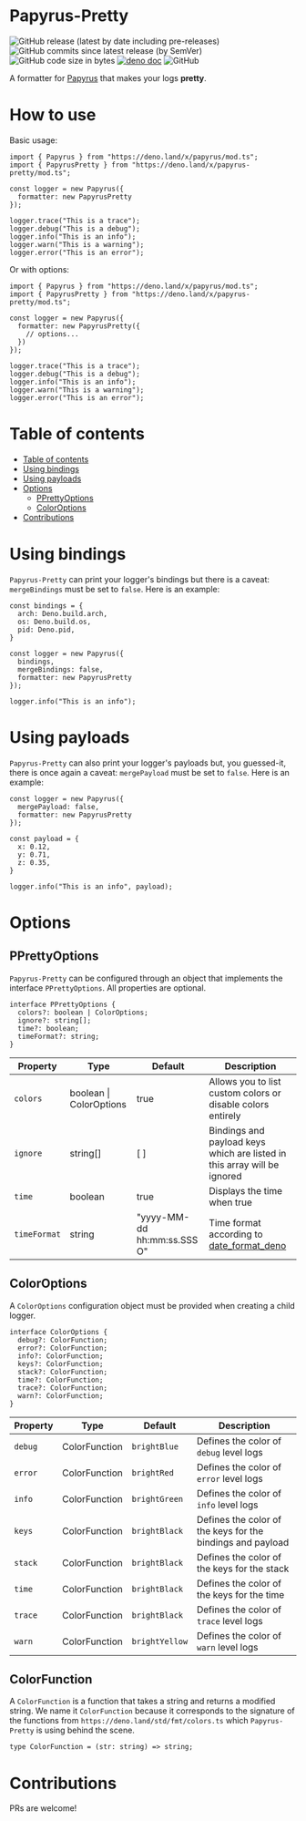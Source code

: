 # Papyrus-Pretty
![GitHub release (latest by date including pre-releases)](https://img.shields.io/github/v/release/ymonb1291/papyrus-pretty?include_prereleases)
![GitHub commits since latest release (by SemVer)](https://img.shields.io/github/commits-since/ymonb1291/papyrus-pretty/latest?sort=semver)
![GitHub code size in bytes](https://img.shields.io/github/languages/code-size/ymonb1291/papyrus-pretty)
[![deno doc](https://doc.deno.land/badge.svg)](https://doc.deno.land/https/deno.land/x/papyrus-pretty/mod.ts)
![GitHub](https://img.shields.io/github/license/ymonb1291/papyrus-pretty)

A formatter for [Papyrus](https://github.com/ymonb1291/papyrus) that makes your logs **pretty**.

# How to use
Basic usage:
```
import { Papyrus } from "https://deno.land/x/papyrus/mod.ts";
import { PapyrusPretty } from "https://deno.land/x/papyrus-pretty/mod.ts";

const logger = new Papyrus({
  formatter: new PapyrusPretty
});

logger.trace("This is a trace");
logger.debug("This is a debug");
logger.info("This is an info");
logger.warn("This is a warning");
logger.error("This is an error");
```

Or with options:
```
import { Papyrus } from "https://deno.land/x/papyrus/mod.ts";
import { PapyrusPretty } from "https://deno.land/x/papyrus-pretty/mod.ts";

const logger = new Papyrus({
  formatter: new PapyrusPretty({
    // options...
  })
});

logger.trace("This is a trace");
logger.debug("This is a debug");
logger.info("This is an info");
logger.warn("This is a warning");
logger.error("This is an error");
```

# Table of contents
- [Table of contents](#table-of-contents)
- [Using bindings](#using-bindings)
- [Using payloads](#using-payloads)
- [Options](#options)
  - [PPrettyOptions](##pprettyoptions)
  - [ColorOptions](##coloroptions)
- [Contributions](#contributions)

# Using bindings
`Papyrus-Pretty` can print your logger's bindings but there is a caveat: `mergeBindings` must be set to `false`. Here is an example:
```
const bindings = {
  arch: Deno.build.arch,
  os: Deno.build.os,
  pid: Deno.pid,
}

const logger = new Papyrus({
  bindings,
  mergeBindings: false,
  formatter: new PapyrusPretty
});

logger.info("This is an info");
```

# Using payloads
`Papyrus-Pretty` can also print your logger's payloads but, you guessed-it, there is once again a caveat: `mergePayload` must be set to `false`. Here is an example:
```
const logger = new Papyrus({
  mergePayload: false,
  formatter: new PapyrusPretty
});

const payload = {
  x: 0.12,
  y: 0.71,
  z: 0.35,
}

logger.info("This is an info", payload);
```

# Options

## PPrettyOptions
`Papyrus-Pretty` can be configured through an object that implements the interface `PPrettyOptions`. All properties are optional.
```
interface PPrettyOptions {
  colors?: boolean | ColorOptions;
  ignore?: string[];
  time?: boolean;
  timeFormat?: string;
}
```

Property | Type | Default | Description
-------- | ---- | ------- | -----------
`colors` | boolean \| ColorOptions | true | Allows you to list custom colors or disable colors entirely
`ignore` | string[] | [ ] | Bindings and payload keys which are listed in this array will be ignored
`time` | boolean | true | Displays the time when true
`timeFormat` | string | "yyyy-MM-dd hh:mm:ss.SSS O" | Time format according to [date_format_deno](https://deno.land/x/date_format_deno#format-keys)

## ColorOptions
A `ColorOptions` configuration object must be provided when creating a child logger.
```
interface ColorOptions {
  debug?: ColorFunction;
  error?: ColorFunction;
  info?: ColorFunction;
  keys?: ColorFunction;
  stack?: ColorFunction;
  time?: ColorFunction;
  trace?: ColorFunction;
  warn?: ColorFunction;
}
```

Property | Type | Default | Description
-------- | ---- | ------- | -----------
`debug` | ColorFunction | `brightBlue` | Defines the color of `debug` level logs
`error` | ColorFunction | `brightRed` | Defines the color of `error` level logs
`info` | ColorFunction | `brightGreen` | Defines the color of `info` level logs
`keys` | ColorFunction | `brightBlack` | Defines the color of the keys for the bindings and payload
`stack` | ColorFunction | `brightBlack` | Defines the color of the keys for the stack
`time` | ColorFunction | `brightBlack` | Defines the color of the keys for the time
`trace` | ColorFunction | `brightBlack` | Defines the color of `trace` level logs
`warn` | ColorFunction | `brightYellow` | Defines the color of `warn` level logs

## ColorFunction
A `ColorFunction` is a function that takes a string and returns a modified string. We name it `ColorFunction` because it corresponds to the signature of the functions from `https://deno.land/std/fmt/colors.ts` which `Papyrus-Pretty` is using behind the scene.
```
type ColorFunction = (str: string) => string;
```

# Contributions
PRs are welcome!